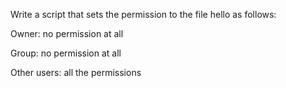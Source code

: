 Write a script that sets the permission to the file hello as follows:



Owner: no permission at all

Group: no permission at all

Other users: all the permissions 

